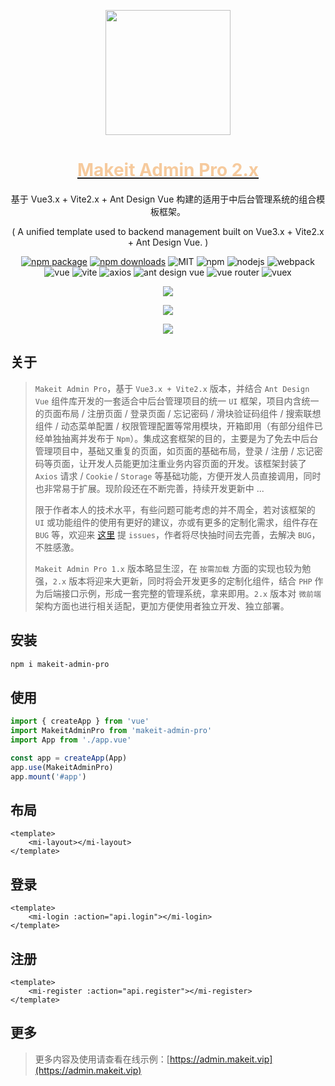 <p align="center">
    <a href="https://admin.makeit.vip/">
        <img width="200" src="https://file.makeit.vip/MIIT/M00/00/00/ajRkHV_pUyOALE2LAAAtlj6Tt_s370.png">
    </a>
</p>

<h1 align="center">
    <a href="https://admin.makeit.vip/" target="_blank">
        <font color="#f6ca9d">Makeit Admin Pro 2.x</font>
    </a>
</h1>

<div align="center">

基于 Vue3.x + Vite2.x + Ant Design Vue 构建的适用于中后台管理系统的组合模板框架。

( A unified template used to backend management built on Vue3.x + Vite2.x + Ant Design Vue. )

[![npm package](https://img.shields.io/npm/v/makeit-admin-pro.svg?style=flat-square)](https://www.npmjs.com/package/makeit-admin-pro)
[![npm downloads](http://img.shields.io/npm/dm/makeit-admin-pro.svg?style=flat-square)](http://www.npmtrends.com/makeit-admin-pro)
![MIT](https://img.shields.io/badge/license-MIT-ff69b4.svg)
![npm](https://img.shields.io/badge/npm-8.1.3-orange.svg)
![nodejs](https://img.shields.io/badge/nodejs-17.7.1-red.svg)
![webpack](https://img.shields.io/badge/webpack-5.70.0-orange.svg)
![vue](https://img.shields.io/badge/vue-3.2.31-green.svg)
![vite](https://img.shields.io/badge/vite-2.8.6-yellow.svg)
![axios](https://img.shields.io/badge/axios-0.26.1-red.svg)
![ant design vue](https://img.shields.io/badge/ant%20design%20vue-3.x-blueviolet.svg)
![vue router](https://img.shields.io/badge/vue%20router-4.0.14-inactive.svg)
![vuex](https://img.shields.io/badge/vuex-4.0.2-informational.svg)

<p>
    <a href="https://admin.makeit.vip/">
        <img src="https://file.makeit.vip/MIIT/M00/00/00/ajRkHWAQMteAH3u5AAg_R8651XE245.png">
    </a>
</p>

<p>
    <a href="https://admin.makeit.vip/">
        <img src="https://file.makeit.vip/MIIT/M00/00/00/ajRkHWAQMwOAM2FJAAGzeH165Ws053.png">
    </a>
</p>

<p>
    <a href="https://admin.makeit.vip/">
        <img src="https://file.makeit.vip/MIIT/M00/00/00/ajRkHWAQMx-ABFkCAAQKq4vcmIM480.jpg">
    </a>
</p>

</div>

## 关于

> `Makeit Admin Pro`，基于 `Vue3.x + Vite2.x` 版本，并结合 `Ant Design Vue` 组件库开发的一套适合中后台管理项目的统一 `UI` 框架，项目内含统一的页面布局 / 注册页面 / 登录页面 / 忘记密码 / 滑块验证码组件 / 搜索联想组件 / 动态菜单配置 / 权限管理配置等常用模块，开箱即用（有部分组件已经单独抽离并发布于 `Npm`）。集成这套框架的目的，主要是为了免去中后台管理项目中，基础又重复的页面，如页面的基础布局，登录 / 注册 / 忘记密码等页面，让开发人员能更加注重业务内容页面的开发。该框架封装了 `Axios` 请求 / `Cookie` / `Storage` 等基础功能，方便开发人员直接调用，同时也非常易于扩展。现阶段还在不断完善，持续开发更新中 ...
> >
> 限于作者本人的技术水平，有些问题可能考虑的并不周全，若对该框架的 `UI` 或功能组件的使用有更好的建议，亦或有更多的定制化需求，组件存在 `BUG` 等，欢迎来 [这里](https://github.com/lirongtong/miitvip-vue-admin-manager/issues) 提 `issues`，作者将尽快抽时间去完善，去解决 `BUG`，不胜感激。
> >
> `Makeit Admin Pro 1.x` 版本略显生涩，在 `按需加载` 方面的实现也较为勉强，`2.x` 版本将迎来大更新，同时将会开发更多的定制化组件，结合 `PHP` 作为后端接口示例，形成一套完整的管理系统，拿来即用。`2.x` 版本对 `微前端` 架构方面也进行相关适配，更加方便使用者独立开发、独立部署。

## 安装

```bash
npm i makeit-admin-pro
```

## 使用

```ts
import { createApp } from 'vue'
import MakeitAdminPro from 'makeit-admin-pro'
import App from './app.vue'

const app = createApp(App)
app.use(MakeitAdminPro)
app.mount('#app')
```

## 布局

```vue
<template>
    <mi-layout></mi-layout>
</template>
```

## 登录

```vue
<template>
    <mi-login :action="api.login"></mi-login>
</template>
```

## 注册

```vue
<template>
    <mi-register :action="api.register"></mi-register>
</template>
```

## 更多

> 更多内容及使用请查看在线示例：[https://admin.makeit.vip](https://admin.makeit.vip)
